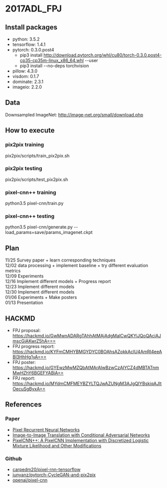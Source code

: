 # 2017ADL_FPJ
## Install packages
- python: 3.5.2  
- tensorflow: 1.4.1  
- pytorch: 0.3.0.post4
  - pip3 install http://download.pytorch.org/whl/cu80/torch-0.3.0.post4-cp35-cp35m-linux_x86_64.whl --user
  - pip3 install --no-deps torchvision
- pillow: 4.3.0
- visdom: 0.1.7
- dominate: 2.3.1
- imageio: 2.2.0

## Data
Downsampled ImageNet: http://image-net.org/small/download.php

## How to execute

### pix2pix training
pix2pix/scripts/train_pix2pix.sh
### pix2pix testing
pix2pix/scripts/test_pix2pix.sh

### pixel-cnn++ training
python3.5 pixel-cnn/train.py
### pixel-cnn++ testing
python3.5 pixel-cnn/generate.py --load_params=save/params_imagenet.ckpt

## Plan
11/25 Survey paper + learn corresponding techniques  
12/02 data processing + implement baseline + try different evaluation metrics  
12/09 Experiments  
12/16 Implement different models + Progress report  
12/23 Implement different models  
12/30 Implement different models  
01/06 Experiments + Make posters  
01/13 Presentation  

## HACKMD
- FPJ proposal: https://hackmd.io/GwMwnADARgTAhhAtMAjAdgMaICwQKYiJQoQAciAJmscGiAKwrZ5hA===  
- FPJ progress report: https://hackmd.io/KYFmCMHYBMGYDYC0BOAhsAZokkAcIU4AmRI4eeABl3HhHg1yA===  
- FPJ poster: https://hackmd.io/GYEwzMwMZQbAtMArAIwBzwCzAIYCZ4dMBTATnmMwHZhY6BGEFYABiA==
- FPJ report: https://hackmd.io/MYdmCMFMEYBZYLTQJwAZUNgM3AJgQIYBskiqAJltOecuSgByxA==

## References
### Paper   
- [Pixel Recurrent Neural Networks](https://arxiv.org/pdf/1601.06759.pdf)  
- [Image-to-Image Translation with Conditional Adversarial Networks](https://arxiv.org/pdf/1611.07004v1.pdf)  
- [PixelCNN++: A PixelCNN Implementation with Discretized Logistic Mixture Likelihood and Other Modifications](https://arxiv.org/pdf/1701.05517.pdf)
### Github  
- [carpedm20/pixel-rnn-tensorflow](https://github.com/carpedm20/pixel-rnn-tensorflow)  
- [junyanz/pytorch-CycleGAN-and-pix2pix](https://github.com/junyanz/pytorch-CycleGAN-and-pix2pix)  
- [openai/pixel-cnn](https://github.com/openai/pixel-cnn)
